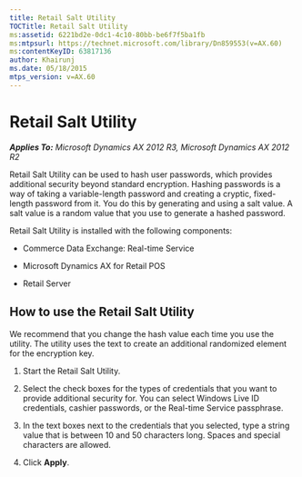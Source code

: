 ```yaml
---
title: Retail Salt Utility
TOCTitle: Retail Salt Utility
ms:assetid: 6221bd2e-0dc1-4c10-80bb-be6f7f5ba1fb
ms:mtpsurl: https://technet.microsoft.com/library/Dn859553(v=AX.60)
ms:contentKeyID: 63817136
author: Khairunj
ms.date: 05/18/2015
mtps_version: v=AX.60
---
```


# Retail Salt Utility 


_**Applies To:** Microsoft Dynamics AX 2012 R3, Microsoft Dynamics AX 2012 R2_

Retail Salt Utility can be used to hash user passwords, which provides additional security beyond standard encryption. Hashing passwords is a way of taking a variable-length password and creating a cryptic, fixed-length password from it. You do this by generating and using a salt value. A salt value is a random value that you use to generate a hashed password.

Retail Salt Utility is installed with the following components:

  - Commerce Data Exchange: Real-time Service

  - Microsoft Dynamics AX for Retail POS

  - Retail Server

## How to use the Retail Salt Utility

We recommend that you change the hash value each time you use the utility. The utility uses the text to create an additional randomized element for the encryption key.

1.  Start the Retail Salt Utility.

2.  Select the check boxes for the types of credentials that you want to provide additional security for. You can select Windows Live ID credentials, cashier passwords, or the Real-time Service passphrase.

3.  In the text boxes next to the credentials that you selected, type a string value that is between 10 and 50 characters long. Spaces and special characters are allowed.

4.  Click **Apply**.

  


